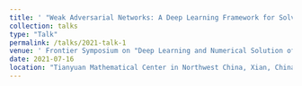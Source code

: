 ```yaml
---
title: ' "Weak Adversarial Networks: A Deep Learning Framework for Solving High-Dimensional Inverse Problems" '
collection: talks
type: "Talk"
permalink: /talks/2021-talk-1
venue: ' Frontier Symposium on "Deep Learning and Numerical Solution of Partial Differential Equations" '
date: 2021-07-16
location: "Tianyuan Mathematical Center in Northwest China, Xian, China"
---
```

